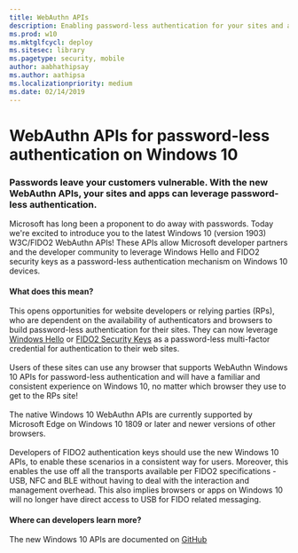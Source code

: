 ```yaml
---
title: WebAuthn APIs 
description: Enabling password-less authentication for your sites and apps
ms.prod: w10
ms.mktglfcycl: deploy
ms.sitesec: library
ms.pagetype: security, mobile
author: aabhathipsay
ms.author: aathipsa
ms.localizationpriority: medium
ms.date: 02/14/2019
---
```

# WebAuthn APIs for password-less authentication on Windows 10 


### Passwords leave your customers vulnerable. With the new WebAuthn APIs, your sites and apps can leverage password-less authentication.

Microsoft has long been a proponent to do away with passwords. Today we're excited to introduce you to the latest Windows 10 (version 1903) W3C/FIDO2 WebAuthn APIs! These APIs allow Microsoft developer partners and the developer community to leverage Windows Hello and FIDO2 security keys as a password-less authentication mechanism on Windows 10 devices. 

#### What does this mean?
This opens opportunities for website developers or relying parties (RPs), who are dependent on the availability of authenticators and browsers to build password-less authentication for their sites.  They can now leverage [Windows Hello](https://aka.ms/whfb) or [FIDO2 Security Keys](https://docs.microsoft.com/en-us/windows/security/identity-protection/hello-for-business/microsoft-compatible-security-key) as a password-less multi-factor credential for authentication to their web sites.  
<br>
Users of these sites can use any browser that supports WebAuthn Windows 10 APIs for password-less authentication and will have a familiar and consistent experience on Windows 10, no matter which browser they use to get to the RPs site!
<br> <br>
The native Windows 10 WebAuthn APIs are currently supported by Microsoft Edge on Windows 10 1809 or later and newer versions of other browsers.
<br> <br>
Developers of FIDO2 authentication keys should use the new Windows 10 APIs, to enable these scenarios in a consistent way for users. Moreover, this enables the use off all the transports available per FIDO2 specifications - USB, NFC and BLE without having to deal with the interaction and management overhead. This also implies browsers or apps on Windows 10 will no longer have direct access to USB for FIDO related messaging. 

#### Where can developers learn more?
The new Windows 10 APIs are documented on [GitHub](https://github.com/Microsoft/webauthn)



